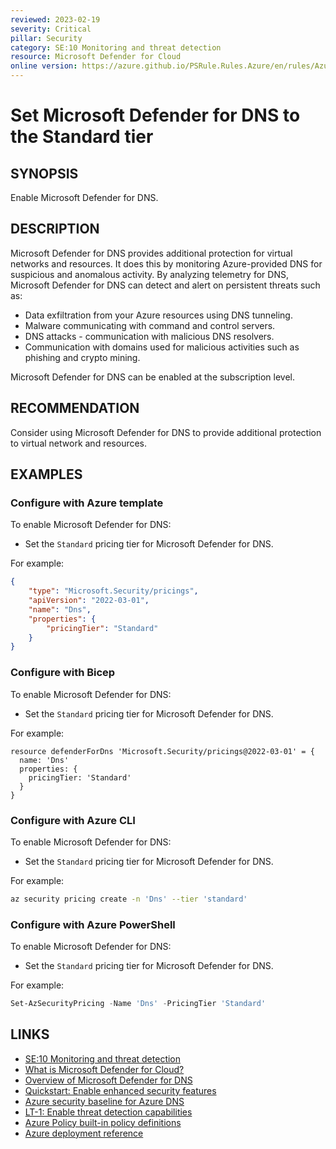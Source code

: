 ```yaml
---
reviewed: 2023-02-19
severity: Critical
pillar: Security
category: SE:10 Monitoring and threat detection
resource: Microsoft Defender for Cloud
online version: https://azure.github.io/PSRule.Rules.Azure/en/rules/Azure.Defender.Dns/
---
```


# Set Microsoft Defender for DNS to the Standard tier

## SYNOPSIS

Enable Microsoft Defender for DNS.

## DESCRIPTION

Microsoft Defender for DNS provides additional protection for virtual networks and resources.
It does this by monitoring Azure-provided DNS for suspicious and anomalous activity.
By analyzing telemetry for DNS, Microsoft Defender for DNS can detect and alert on persistent threats such as:

- Data exfiltration from your Azure resources using DNS tunneling.
- Malware communicating with command and control servers.
- DNS attacks - communication with malicious DNS resolvers.
- Communication with domains used for malicious activities such as phishing and crypto mining.

Microsoft Defender for DNS can be enabled at the subscription level.

## RECOMMENDATION

Consider using Microsoft Defender for DNS to provide additional protection to virtual network and resources.

## EXAMPLES

### Configure with Azure template

To enable Microsoft Defender for DNS:

- Set the `Standard` pricing tier for Microsoft Defender for DNS.

For example:

```json
{
    "type": "Microsoft.Security/pricings",
    "apiVersion": "2022-03-01",
    "name": "Dns",
    "properties": {
        "pricingTier": "Standard"
    }
}
```

### Configure with Bicep

To enable Microsoft Defender for DNS:

- Set the `Standard` pricing tier for Microsoft Defender for DNS.

For example:

```bicep
resource defenderForDns 'Microsoft.Security/pricings@2022-03-01' = {
  name: 'Dns'
  properties: {
    pricingTier: 'Standard'
  }
}
```

<!-- external:avm avm/ptn/security/security-center dnsPricingTier -->

### Configure with Azure CLI

To enable Microsoft Defender for DNS:

- Set the `Standard` pricing tier for Microsoft Defender for DNS.

For example:

```bash
az security pricing create -n 'Dns' --tier 'standard'
```

### Configure with Azure PowerShell

To enable Microsoft Defender for DNS:

- Set the `Standard` pricing tier for Microsoft Defender for DNS.

For example:

```powershell
Set-AzSecurityPricing -Name 'Dns' -PricingTier 'Standard'
```

## LINKS

- [SE:10 Monitoring and threat detection](https://learn.microsoft.com/azure/well-architected/security/monitor-threats)
- [What is Microsoft Defender for Cloud?](https://learn.microsoft.com/azure/defender-for-cloud/defender-for-cloud-introduction)
- [Overview of Microsoft Defender for DNS](https://learn.microsoft.com/azure/defender-for-cloud/defender-for-dns-introduction)
- [Quickstart: Enable enhanced security features](https://learn.microsoft.com/azure/defender-for-cloud/enable-enhanced-security)
- [Azure security baseline for Azure DNS](https://learn.microsoft.com/security/benchmark/azure/baselines/azure-dns-security-baseline)
- [LT-1: Enable threat detection capabilities](https://learn.microsoft.com/security/benchmark/azure/baselines/azure-dns-security-baseline#lt-1-enable-threat-detection-capabilities)
- [Azure Policy built-in policy definitions](https://learn.microsoft.com/azure/governance/policy/samples/built-in-policies#security-center)
- [Azure deployment reference](https://learn.microsoft.com/azure/templates/microsoft.security/pricings)
